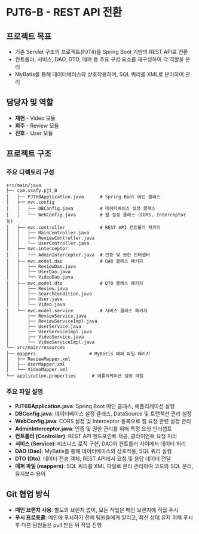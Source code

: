 # PJT6-B - REST API 전환

## 프로젝트 목표

- 기존 Servlet 구조의 프로젝트(PJT4)를 Spring Boot 기반의 REST API로 전환
- 컨트롤러, 서비스, DAO, DTO, 매퍼 등 주요 구성 요소를 재구성하여 각 역할을 분리
- MyBatis를 통해 데이터베이스와 상호작용하며, SQL 쿼리를 XML로 분리하여 관리

## 담당자 및 역할

- **재현** - Video 모듈
- **희주** - Review 모듈
- **진호** - User 모듈

## 프로젝트 구조

### 주요 디렉토리 구성

```
src/main/java
├── com.ssafy.pjt_B
│   ├── PJT6BApplication.java      # Spring Boot 메인 클래스
│   ├── mvc.config
│   │   ├── DBConfig.java          # 데이터베이스 설정 클래스
│   │   └── WebConfig.java         # 웹 설정 클래스 (CORS, Interceptor 등)
│   ├── mvc.controller             # REST API 컨트롤러 패키지
│   │   ├── MainController.java
│   │   ├── ReviewController.java
│   │   └── UserController.java
│   ├── mvc.interceptor
│   │   └── AdminInterceptor.java  # 인증 및 권한 인터셉터
│   ├── mvc.model.dao              # DAO 클래스 패키지
│   │   ├── ReviewDao.java
│   │   ├── UserDao.java
│   │   └── VideoDao.java
│   ├── mvc.model.dto              # DTO 클래스 패키지
│   │   ├── Review.java
│   │   ├── SearchCondition.java
│   │   ├── User.java
│   │   └── Video.java
│   └── mvc.model.service          # 서비스 클래스 패키지
│       ├── ReviewService.java
│       ├── ReviewServiceImpl.java
│       ├── UserService.java
│       ├── UserServiceImpl.java
│       ├── VideoService.java
│       └── VideoServiceImpl.java
└── src/main/resources
├── mappers                    # MyBatis 매퍼 파일 패키지
│   ├── ReviewMapper.xml
│   ├── UserMapper.xml
│   └── VideoMapper.xml
└── application.properties      # 애플리케이션 설정 파일
```

### 주요 파일 설명

- **PJT6BApplication.java**: Spring Boot 메인 클래스, 애플리케이션 실행
- **DBConfig.java**: 데이터베이스 설정 클래스, DataSource 및 트랜잭션 관리 설정
- **WebConfig.java**: CORS 설정 및 Interceptor 등록으로 웹 요청 관련 설정 관리
- **AdminInterceptor.java**: 인증 및 권한 관리를 위해 특정 요청 인터셉트
- **컨트롤러 (Controller)**: REST API 엔드포인트 제공, 클라이언트 요청 처리
- **서비스 (Service)**: 비즈니스 로직 구현, DAO와 컨트롤러 사이에서 데이터 처리
- **DAO (Dao)**: MyBatis를 통해 데이터베이스와 상호작용, SQL 쿼리 실행
- **DTO (Dto)**: 데이터 전송 객체, REST API에서 요청 및 응답 데이터 전달
- **매퍼 파일 (mappers)**: SQL 쿼리를 XML 파일로 분리 관리하여 코드와 SQL 분리, 유지보수 용이

## Git 협업 방식

- **메인 브랜치 사용**: 별도의 브랜치 없이, 모든 작업은 메인 브랜치에 직접 푸시
- **푸시 프로토콜**: 메인에 푸시하기 전에 팀원들에게 알리고, 최신 상태 유지 위해 푸시 후 다른 팀원들은 pull 받은 뒤 작업 진행
